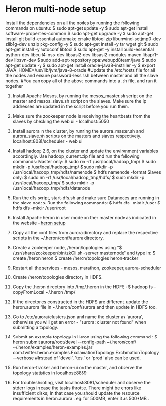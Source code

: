 Heron multi-node setup
===============

Install the dependencies on all the nodes by running the following commands on ubuntu:
$ sudo apt-get update -y
$ sudo apt-get install software-properties-common
$ sudo apt-get upgrade -y
$ sudo apt-get install git build-essential automake cmake libtool zip libunwind-setjmp0-dev zlib1g-dev unzip pkg-config -y
$ sudo apt-get install -y tar wget git
$ sudo apt-get install -y autoconf libtool
$ sudo apt-get -y install build-essential python-dev libcurl4-nss-dev libsasl2-dev libsasl2-modules maven libapr1-dev libsvn-dev
$ sudo add-apt-repository ppa:webupd8team/java
$ sudo apt-get update -y
$ sudo apt-get install oracle-java8-installer -y
$ export JAVA_HOME=/usr/lib/jvm/java-8-oracle
#Update the /etc/hosts file for all the nodes and ensure password-less ssh between master and all the slave nodes.
#You can copy all of the above commands into a .sh file, and run it together

1. Install Apache Mesos, by running the mesos_master.sh script on the master and mesos_slave.sh script on the slaves. Make sure the ip addresses are updated in the script before you run them.

2. Make sure the zookeeper node is receiving the heartbeats from the slaves by checking the web ui - localhost:5050

3. Install aurora in the cluster, by running the aurora_master.sh and aurora_slave.sh scripts on the masters and slaves respectively. localhost:8081/scheduler - web ui

4. Install hadoop 2.6, on the cluster and update the environment variables accordingly. Use hadoop_current.zip file and run the following commands:
Master only:
$ sudo rm -rf /usr/local/hadoop_tmp/
$ sudo mkdir -p /usr/local/hadoop_tmp/
$ sudo mkdir -p /usr/local/hadoop_tmp/hdfs/namenode
$ hdfs namenode -format
Slaves only:
$ sudo rm -rf /usr/local/hadoop_tmp/hdfs/
$ sudo mkdir -p /usr/local/hadoop_tmp/
$ sudo mkdir -p /usr/local/hadoop_tmp/hdfs/datanode

5. Run the dfs script, start-dfs.sh and make sure Datanodes are running in the slave nodes. Run the following commands:
$ hdfs dfs -mkdir /user
$ hdfs dfs -mkdir /user/root

6. Install Apache heron in user mode on ther master node as indicated in the website - [heron setup](http://twitter.github.io/heron/docs/getting-started/)

7. Copy all the conf files from aurora directory and replace the respective scripts in the ~/.heron/conf/aurora directory.

8. Create a zookeeper node, /heron/topologies using "$ /usr/share/zookeeper/bin/zkCli.sh -server masternode" and type in:
$ create /heron heron
$ create /heron/topologies heron-tracker

9. Restart all the services - mesos, marathon, zookeeper, aurora-scheduler 

10. Create /heron/topologies directory in HDFS.

11. Copy the .heron directory into /tmp/.heron in the HDFS : $ hadoop fs -copyFromLocal ~/.heron /tmp/

12. If the directories constructed in the HDFS are different, update the heron.aurora file in ~/.heron/conf/aurora and then update in HDFS too.

13. Go to /etc/aurora/clusters.json and name the cluster as 'aurora', otherwise you will get an error - "aurora: cluster not found" when submitting a topology.

14. Submit an example topology in Heron using the following command :
$ heron submit aurora/root/devel --config-path ~/.heron/conf/ ~/.heron/examples/heron-examples.jar com.twitter.heron.examples.ExclamationTopology ExclamationTopology --verbose
#Instead of 'devel', 'test' or 'prod' also can be used. 

15. Run heron-tracker and heron-ui on the master, and observe the topology statistics in localhost:8889

16. For troubleshooting, visit localhost:8081/scheduler and observe the stderr logs in case the tasks throttle. There might be errors like insufficient disks; In that case you should update the resource requirements in heron.aurora . eg: for 500MB, enter it as 500*MB .
